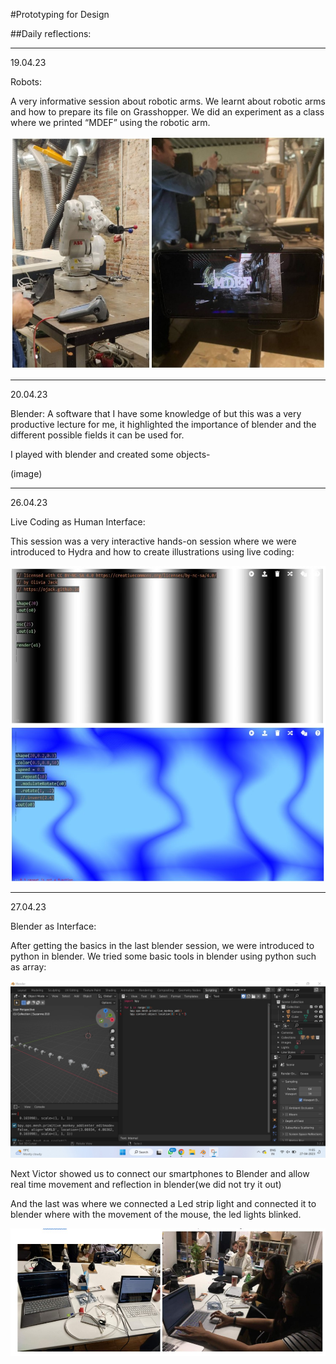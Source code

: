 #Prototyping for Design

##Daily reflections:

---

19.04.23

Robots:

A very informative session about robotic arms. We learnt about robotic arms and how to prepare its file on Grasshopper.
 We did an experiment as a class where we printed “MDEF” using the robotic arm.

 ![](../images/Term3/robot.jpg)

--- 

20.04.23

 Blender:
 A software that I have some knowledge of but this was a very productive lecture for me, it highlighted the importance of blender and the different possible fields it can be used for.

 I played with blender and created some objects-

(image)

---

26.04.23

Live Coding as Human Interface:

 This session was a very interactive hands-on session where we were introduced to Hydra and how to create illustrations using live coding:

 ![](../images/Term3/live%20coding%20pic.jpg)
 
---

27.04.23

Blender as Interface:

After getting the basics in the last blender session, we were introduced to python in blender.
We tried some basic tools in blender using python such as array:

 ![](../images/Term3/blender%20python.jpg)


Next Victor showed us to connect our smartphones to Blender and allow real time movement and reflection in blender(we did not try it out)

And the last was where we connected a Led strip light and connected it to  blender where with the movement of the mouse, the led lights blinked.

 ![](../images/Term3/blender%20as%20interface.jpg)

